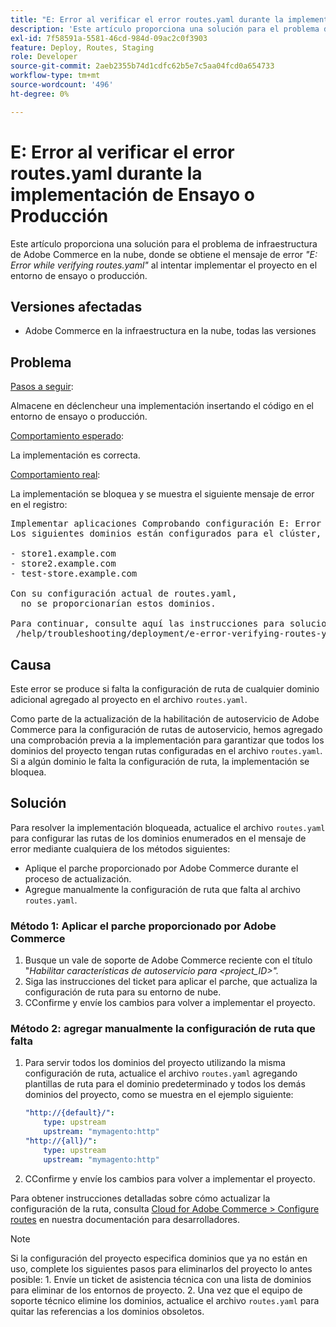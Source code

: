 ```yaml
---
title: "E: Error al verificar el error routes.yaml durante la implementación de ensayo o producción"
description: 'Este artículo proporciona una solución para el problema de infraestructura de Adobe Commerce en la nube, donde aparece el mensaje de error *"E: Error while verifying routes.yaml"* al intentar implementar el proyecto en el entorno de ensayo o producción.'
exl-id: 7f58591a-5581-46cd-984d-09ac2c0f3903
feature: Deploy, Routes, Staging
role: Developer
source-git-commit: 2aeb2355b74d1cdfc62b5e7c5aa04fcd0a654733
workflow-type: tm+mt
source-wordcount: '496'
ht-degree: 0%

---
```


# E: Error al verificar el error routes.yaml durante la implementación de Ensayo o Producción

Este artículo proporciona una solución para el problema de infraestructura de Adobe Commerce en la nube, donde se obtiene el mensaje de error *&quot;E: Error while verifying routes.yaml&quot;* al intentar implementar el proyecto en el entorno de ensayo o producción.

## Versiones afectadas

* Adobe Commerce en la infraestructura en la nube, todas las versiones

## Problema

<u>Pasos a seguir</u>:

Almacene en déclencheur una implementación insertando el código en el entorno de ensayo o producción.

<u>Comportamiento esperado</u>:

La implementación es correcta.

<u>Comportamiento real</u>:

La implementación se bloquea y se muestra el siguiente mensaje de error en el registro:

<pre>Implementar aplicaciones Comprobando configuración E: Error al verificar routes.yaml.
Los siguientes dominios están configurados para el clúster, pero no tienen rutas definidas en el archivo routes.yaml:

&#x200B;- store1.example.com
&#x200B;- store2.example.com
&#x200B;- test-store.example.com

Con su configuración actual de routes.yaml,
  no se proporcionarían estos dominios.

Para continuar, consulte aquí las instrucciones para solucionar los problemas:
 /help/troubleshooting/deployment/e-error-verifying-routes-yaml-error-during-staging-or-production-deploy.md</pre>

## Causa

Este error se produce si falta la configuración de ruta de cualquier dominio adicional agregado al proyecto en el archivo `routes.yaml`.

Como parte de la actualización de la habilitación de autoservicio de Adobe Commerce para la configuración de rutas de autoservicio, hemos agregado una comprobación previa a la implementación para garantizar que todos los dominios del proyecto tengan rutas configuradas en el archivo `routes.yaml`. Si a algún dominio le falta la configuración de ruta, la implementación se bloquea.

## Solución

Para resolver la implementación bloqueada, actualice el archivo `routes.yaml` para configurar las rutas de los dominios enumerados en el mensaje de error mediante cualquiera de los métodos siguientes:

* Aplique el parche proporcionado por Adobe Commerce durante el proceso de actualización.
* Agregue manualmente la configuración de ruta que falta al archivo `routes.yaml`.

### Método 1: Aplicar el parche proporcionado por Adobe Commerce

1. Busque un vale de soporte de Adobe Commerce reciente con el título &quot;*Habilitar características de autoservicio para &lt;project\_ID>&quot;.*
1. Siga las instrucciones del ticket para aplicar el parche, que actualiza la configuración de ruta para su entorno de nube.
1. СConfirme y envíe los cambios para volver a implementar el proyecto.

### Método 2: agregar manualmente la configuración de ruta que falta

1. Para servir todos los dominios del proyecto utilizando la misma configuración de ruta, actualice el archivo `routes.yaml` agregando plantillas de ruta para el dominio predeterminado y todos los demás dominios del proyecto, como se muestra en el ejemplo siguiente:

   ```yaml
   "http://{default}/":
       type: upstream
       upstream: "mymagento:http"
   "http://{all}/":
       type: upstream
       upstream: "mymagento:http"
   ```

1. СConfirme y envíe los cambios para volver a implementar el proyecto.

Para obtener instrucciones detalladas sobre cómo actualizar la configuración de la ruta, consulta [Cloud for Adobe Commerce > Configure routes](https://experienceleague.adobe.com/en/docs/commerce-cloud-service/user-guide/configure/routes/routes-yaml) en nuestra documentación para desarrolladores.

>[!NOTE]
>
>Si la configuración del proyecto especifica dominios que ya no están en uso, complete los siguientes pasos para eliminarlos del proyecto lo antes posible: 1. Envíe un ticket de asistencia técnica con una lista de dominios para eliminar de los entornos de proyecto. 2. Una vez que el equipo de soporte técnico elimine los dominios, actualice el archivo `routes.yaml` para quitar las referencias a los dominios obsoletos.
